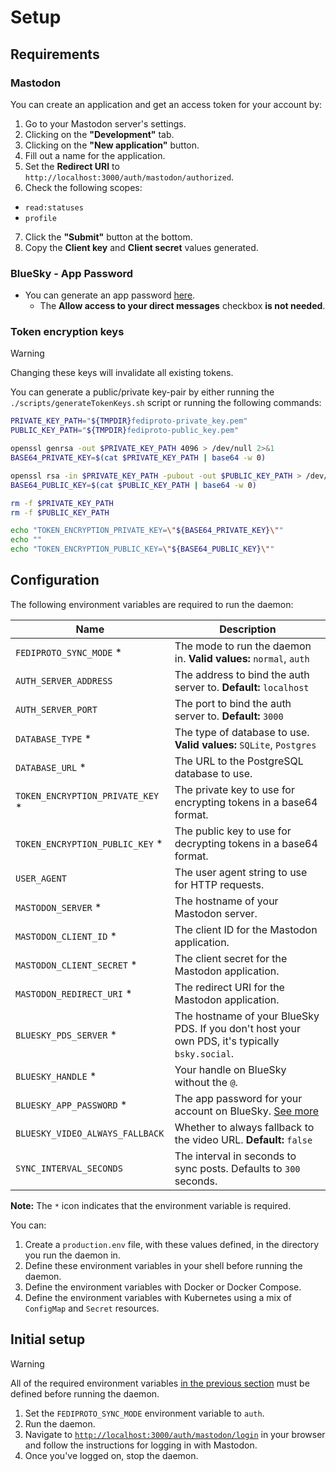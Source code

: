 # Setup

## Requirements

### Mastodon

You can create an application and get an access token for your account by:

1. Go to your Mastodon server's settings.
2. Clicking on the **"Development"** tab.
3. Clicking on the **"New application"** button.
4. Fill out a name for the application.
5. Set the **Redirect URI** to `http://localhost:3000/auth/mastodon/authorized`.
6. Check the following scopes:
  * `read:statuses`
  * `profile`
7. Click the **"Submit"** button at the bottom.
8. Copy the **Client key** and **Client secret** values generated.

### BlueSky - App Password

* You can generate an app password [here](https://bsky.app/settings/app-passwords).
  * The **Allow access to your direct messages** checkbox **is not needed**.

### Token encryption keys

> [!WARNING]
> Changing these keys will invalidate all existing tokens.

You can generate a public/private key-pair by either running the `./scripts/generateTokenKeys.sh` script or running the following commands:

```bash
PRIVATE_KEY_PATH="${TMPDIR}fediproto-private_key.pem"
PUBLIC_KEY_PATH="${TMPDIR}fediproto-public_key.pem"

openssl genrsa -out $PRIVATE_KEY_PATH 4096 > /dev/null 2>&1
BASE64_PRIVATE_KEY=$(cat $PRIVATE_KEY_PATH | base64 -w 0)

openssl rsa -in $PRIVATE_KEY_PATH -pubout -out $PUBLIC_KEY_PATH > /dev/null 2>&1
BASE64_PUBLIC_KEY=$(cat $PUBLIC_KEY_PATH | base64 -w 0)

rm -f $PRIVATE_KEY_PATH
rm -f $PUBLIC_KEY_PATH

echo "TOKEN_ENCRYPTION_PRIVATE_KEY=\"${BASE64_PRIVATE_KEY}\""
echo ""
echo "TOKEN_ENCRYPTION_PUBLIC_KEY=\"${BASE64_PUBLIC_KEY}\""
```

## Configuration

The following environment variables are required to run the daemon:

| Name | Description |
| --- | --- |
| `FEDIPROTO_SYNC_MODE` * | The mode to run the daemon in. **Valid values:** `normal`, `auth` |
| `AUTH_SERVER_ADDRESS` | The address to bind the auth server to. **Default:** `localhost` |
| `AUTH_SERVER_PORT` | The port to bind the auth server to. **Default:** `3000` |
| `DATABASE_TYPE` * | The type of database to use. **Valid values:** `SQLite`, `Postgres` |
| `DATABASE_URL` * | The URL to the PostgreSQL database to use. |
| `TOKEN_ENCRYPTION_PRIVATE_KEY` * | The private key to use for encrypting tokens in a base64 format. |
| `TOKEN_ENCRYPTION_PUBLIC_KEY` * | The public key to use for decrypting tokens in a base64 format. |
| `USER_AGENT` | The user agent string to use for HTTP requests. |
| `MASTODON_SERVER` * | The hostname of your Mastodon server. |
| `MASTODON_CLIENT_ID` * | The client ID for the Mastodon application. |
| `MASTODON_CLIENT_SECRET` * | The client secret for the Mastodon application. |
| `MASTODON_REDIRECT_URI` * | The redirect URI for the Mastodon application. |
| `BLUESKY_PDS_SERVER` * | The hostname of your BlueSky PDS. If you don't host your own PDS, it's typically `bsky.social`. |
| `BLUESKY_HANDLE` * | Your handle on BlueSky without the `@`. |
| `BLUESKY_APP_PASSWORD` * | The app password for your account on BlueSky. [See more](#bluesky---app-password) |
| `BLUESKY_VIDEO_ALWAYS_FALLBACK` | Whether to always fallback to the video URL. **Default:** `false` |
| `SYNC_INTERVAL_SECONDS` | The interval in seconds to sync posts. Defaults to `300` seconds. |

**Note:** The `*` icon indicates that the environment variable is required.

You can:

1. Create a `production.env` file, with these values defined, in the directory you run the daemon in.
2. Define these environment variables in your shell before running the daemon.
3. Define the environment variables with Docker or Docker Compose.
4. Define the environment variables with Kubernetes using a mix of `ConfigMap` and `Secret` resources.

## Initial setup

> [!WARNING]
> All of the required environment variables [in the previous section](#configuration) must be defined before running the daemon.

1. Set the `FEDIPROTO_SYNC_MODE` environment variable to `auth`.
2. Run the daemon.
3. Navigate to [`http://localhost:3000/auth/mastodon/login`](http://localhost:3000/auth/mastodon/login) in your browser and follow the instructions for logging in with Mastodon.
4. Once you've logged on, stop the daemon.
